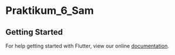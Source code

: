 # Praktikum_6_Sam

## Getting Started

For help getting started with Flutter, view our online
[documentation](https://flutter.io/).
